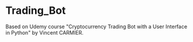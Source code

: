 # Trading_Bot

Based on Udemy course "Cryptocurrency Trading Bot with a User Interface in Python" by Vincent CARMIER.
